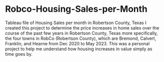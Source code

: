# Robco-Housing-Sales-per-Month
Tableau file of Housing Sales per month in Robertson County, Texas 
I created this project to determine the price increases in home sales over the course of the past few years in Robertson County, Texas
more specifically, the four towns in RobCo (Robertson County), which are Bremond, Calvert, Franklin, and Hearne from Dec 2020 to May 2023.
This was a personal project to help me understand how housing increases in value simply as time goes by. 

